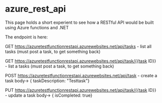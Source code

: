 # azure_rest_api

This page holds a short experient to see how a RESTful API would be built using Azure functions and .NET

The endpoint is here: 

GET https://azuretestfunctionrestapi.azurewebsites.net/api/tasks - list all tasks (must post a task, to get something back)

GET https://azuretestfunctionrestapi.azurewebsites.net/api/task/{{task ID}} - list a tasks (must post a task, to get something back)

POST  https://azuretestfunctionrestapi.azurewebsites.net/api/task - create a task
    body-> { taskDescription: "Testtask"}
    
PUT https://azuretestfunctionrestapi.azurewebsites.net/api/task/{{task ID}} - update a task
    body-> { isCompleted: true}    
    


